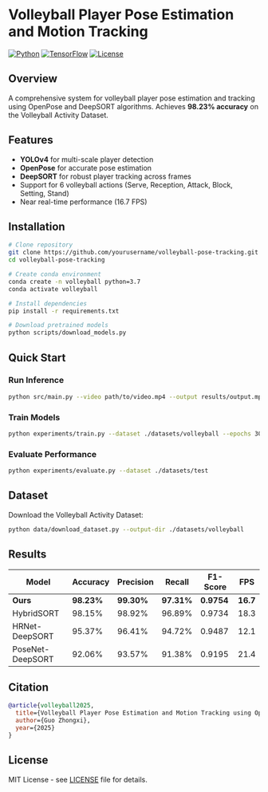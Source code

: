 # Volleyball Player Pose Estimation and Motion Tracking

[![Python](https://img.shields.io/badge/python-3.7%2B-blue)](https://www.python.org/)
[![TensorFlow](https://img.shields.io/badge/tensorflow-1.15-orange)](https://www.tensorflow.org/)
[![License](https://img.shields.io/badge/license-MIT-green)](LICENSE)

## Overview

A comprehensive system for volleyball player pose estimation and tracking using OpenPose and DeepSORT algorithms. Achieves **98.23% accuracy** on the Volleyball Activity Dataset.

## Features

- **YOLOv4** for multi-scale player detection
- **OpenPose** for accurate pose estimation  
- **DeepSORT** for robust player tracking across frames
- Support for 6 volleyball actions (Serve, Reception, Attack, Block, Setting, Stand)
- Near real-time performance (16.7 FPS)

## Installation

```bash
# Clone repository
git clone https://github.com/yourusername/volleyball-pose-tracking.git
cd volleyball-pose-tracking

# Create conda environment
conda create -n volleyball python=3.7
conda activate volleyball

# Install dependencies
pip install -r requirements.txt

# Download pretrained models
python scripts/download_models.py
```

## Quick Start

### Run Inference

```bash
python src/main.py --video path/to/video.mp4 --output results/output.mp4
```

### Train Models

```bash
python experiments/train.py --dataset ./datasets/volleyball --epochs 30
```

### Evaluate Performance

```bash
python experiments/evaluate.py --dataset ./datasets/test
```

## Dataset

Download the Volleyball Activity Dataset:

```bash
python data/download_dataset.py --output-dir ./datasets/volleyball
```

## Results

| Model | Accuracy | Precision | Recall | F1-Score | FPS |
|-------|----------|-----------|--------|----------|-----|
| **Ours** | **98.23%** | **99.30%** | **97.31%** | **0.9754** | **16.7** |
| HybridSORT | 98.15% | 98.92% | 96.89% | 0.9734 | 18.3 |
| HRNet-DeepSORT | 95.37% | 96.41% | 94.72% | 0.9487 | 12.1 |
| PoseNet-DeepSORT | 92.06% | 93.57% | 91.38% | 0.9195 | 21.4 |

## Citation

```bibtex
@article{volleyball2025,
  title={Volleyball Player Pose Estimation and Motion Tracking using OpenPose and DeepSORT},
  author={Guo Zhongxi},
  year={2025}
}
```

## License

MIT License - see [LICENSE](LICENSE) file for details.
